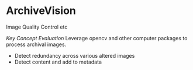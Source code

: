 # ArchiveVision
Image Quality Control etc

*Key Concept Evaluation*
Leverage opencv and other computer packages to process archival images.

- Detect redundancy across various altered images
- Detect content and add to metadata
